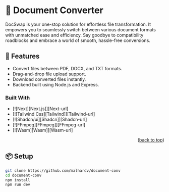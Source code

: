 # 📄 Document Converter

DocSwap is your one-stop solution for effortless file transformation. It empowers you to seamlessly switch between various document formats with unmatched ease and efficiency. Say goodbye to compatibility roadblocks and embrace a world of smooth, hassle-free conversions.

## 🚀 Features

- Convert files between PDF, DOCX, and TXT formats.
- Drag-and-drop file upload support.
- Download converted files instantly.
- Backend built using Node.js and Express.

### Built With

* [![Next][Next.js]][Next-url]
* [![Tailwind Css][Tailwind]][Tailwind-url]
* [![Shadcn/ui][Shadcn]][Shadcn-url]
* [![FFmpeg][FFmpeg]][FFmpeg-url]
* [![Wasm][Wasm]][Wasm-url]

<p align="right">(<a href="#readme-top">back to top</a>)</p>

## 📦 Setup

```bash
git clone https://github.com/malhardv/document-conv
cd document-conv
npm install
npm run dev
```

